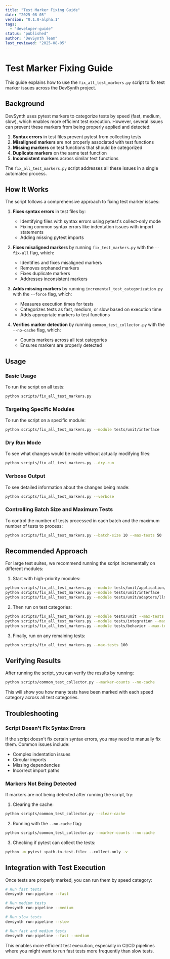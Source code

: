 ```yaml
---
title: "Test Marker Fixing Guide"
date: "2025-08-05"
version: "0.1.0-alpha.1"
tags:
  - "developer-guide"
status: "published"
author: "DevSynth Team"
last_reviewed: "2025-08-05"
---
```


# Test Marker Fixing Guide

This guide explains how to use the `fix_all_test_markers.py` script to fix test marker issues across the DevSynth project.

## Background

DevSynth uses pytest markers to categorize tests by speed (fast, medium, slow), which enables more efficient test execution. However, several issues can prevent these markers from being properly applied and detected:

1. **Syntax errors** in test files prevent pytest from collecting tests
2. **Misaligned markers** are not properly associated with test functions
3. **Missing markers** on test functions that should be categorized
4. **Duplicate markers** on the same test function
5. **Inconsistent markers** across similar test functions

The `fix_all_test_markers.py` script addresses all these issues in a single automated process.

## How It Works

The script follows a comprehensive approach to fixing test marker issues:

1. **Fixes syntax errors** in test files by:
   - Identifying files with syntax errors using pytest's collect-only mode
   - Fixing common syntax errors like indentation issues with import statements
   - Adding missing pytest imports

2. **Fixes misaligned markers** by running `fix_test_markers.py` with the `--fix-all` flag, which:
   - Identifies and fixes misaligned markers
   - Removes orphaned markers
   - Fixes duplicate markers
   - Addresses inconsistent markers

3. **Adds missing markers** by running `incremental_test_categorization.py` with the `--force` flag, which:
   - Measures execution times for tests
   - Categorizes tests as fast, medium, or slow based on execution time
   - Adds appropriate markers to test functions

4. **Verifies marker detection** by running `common_test_collector.py` with the `--no-cache` flag, which:
   - Counts markers across all test categories
   - Ensures markers are properly detected

## Usage

### Basic Usage

To run the script on all tests:

```bash
python scripts/fix_all_test_markers.py
```

### Targeting Specific Modules

To run the script on a specific module:

```bash
python scripts/fix_all_test_markers.py --module tests/unit/interface
```

### Dry Run Mode

To see what changes would be made without actually modifying files:

```bash
python scripts/fix_all_test_markers.py --dry-run
```

### Verbose Output

To see detailed information about the changes being made:

```bash
python scripts/fix_all_test_markers.py --verbose
```

### Controlling Batch Size and Maximum Tests

To control the number of tests processed in each batch and the maximum number of tests to process:

```bash
python scripts/fix_all_test_markers.py --batch-size 10 --max-tests 50
```

## Recommended Approach

For large test suites, we recommend running the script incrementally on different modules:

1. Start with high-priority modules:

```bash
python scripts/fix_all_test_markers.py --module tests/unit/application/cli
python scripts/fix_all_test_markers.py --module tests/unit/interface
python scripts/fix_all_test_markers.py --module tests/unit/adapters/llm
```

2. Then run on test categories:

```bash
python scripts/fix_all_test_markers.py --module tests/unit --max-tests 100
python scripts/fix_all_test_markers.py --module tests/integration --max-tests 100
python scripts/fix_all_test_markers.py --module tests/behavior --max-tests 100
```

3. Finally, run on any remaining tests:

```bash
python scripts/fix_all_test_markers.py --max-tests 100
```

## Verifying Results

After running the script, you can verify the results by running:

```bash
python scripts/common_test_collector.py --marker-counts --no-cache
```

This will show you how many tests have been marked with each speed category across all test categories.

## Troubleshooting

### Script Doesn't Fix Syntax Errors

If the script doesn't fix certain syntax errors, you may need to manually fix them. Common issues include:

- Complex indentation issues
- Circular imports
- Missing dependencies
- Incorrect import paths

### Markers Not Being Detected

If markers are not being detected after running the script, try:

1. Clearing the cache:

```bash
python scripts/common_test_collector.py --clear-cache
```

2. Running with the `--no-cache` flag:

```bash
python scripts/common_test_collector.py --marker-counts --no-cache
```

3. Checking if pytest can collect the tests:

```bash
python -m pytest <path-to-test-file> --collect-only -v
```

## Integration with Test Execution

Once tests are properly marked, you can run them by speed category:

```bash
# Run fast tests
devsynth run-pipeline --fast

# Run medium tests
devsynth run-pipeline --medium

# Run slow tests
devsynth run-pipeline --slow

# Run fast and medium tests
devsynth run-pipeline --fast --medium
```

This enables more efficient test execution, especially in CI/CD pipelines where you might want to run fast tests more frequently than slow tests.